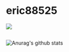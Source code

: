 # eric88525
![](https://i.imgur.com/I7eUC81.gif)
## 
![Anurag's github stats](https://github-readme-stats.vercel.app/api?username=eric88525&show_icons=true&theme=dark)
